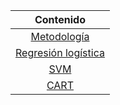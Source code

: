 <div align="center" markdown="1">

|        **Contenido**      |
|:----------------------:	|
| [Metodología](/projects/logistic_regression.md)           |
| [Regresión logística]()   |
| [SVM]()                   |
| [CART]()                  |

</div>